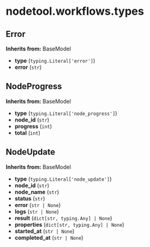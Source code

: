 # nodetool.workflows.types

## Error

**Inherits from:** BaseModel

- **type** (`typing.Literal['error']`)
- **error** (`str`)

## NodeProgress

**Inherits from:** BaseModel

- **type** (`typing.Literal['node_progress']`)
- **node_id** (`str`)
- **progress** (`int`)
- **total** (`int`)

## NodeUpdate

**Inherits from:** BaseModel

- **type** (`typing.Literal['node_update']`)
- **node_id** (`str`)
- **node_name** (`str`)
- **status** (`str`)
- **error** (`str | None`)
- **logs** (`str | None`)
- **result** (`dict[str, typing.Any] | None`)
- **properties** (`dict[str, typing.Any] | None`)
- **started_at** (`str | None`)
- **completed_at** (`str | None`)

